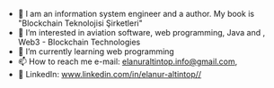 - 👋 I am an information system engineer and a author. My book is "Blockchain Teknolojisi Şirketleri"
- 👀 I’m interested in aviation software, web programming, Java and , Web3 - Blockchain Technologies
- 🌱 I’m currently learning web programming
- 📫 How to reach me e-mail: elanuraltintop.info@gmail.com, 
- 📌 LinkedIn: www.linkedin.com/in/elanur-altintop//


<!---
ElanurAltintop/ElanurAltintop is a ✨ special ✨ repository because its `README.md` (this file) appears on your GitHub profile.
You can click the Preview link to take a look at your changes.
--->
